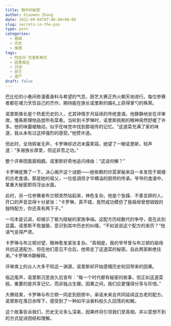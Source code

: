 ```yaml
---
title: 锅中的秘密
author: Xiaowen Zhang
date: 2022-09-04T07:00:00+08:00
slug: secrets-in-the-pan
type: post
categories:
  - 悬疑
  - 历史
  - 推理
tags:
  - 阿加莎·克里斯蒂式
  - 因果报应
  - 对话
  - 厨艺
  - 遗产
draft: false
---
```


巴比伦的小巷间弥漫着香料与希望的气息，厨艺大赛正热火朝天地进行。每位参赛者都在竭力烹饪自己的杰作，期待能在族长诺里斯的婚礼上获得掌勺的殊荣。

诺里斯族长是个热爱历史的人，尤其钟情岁月延续的传统食谱。他静静地坐在评审席，慢条斯理地品尝所有菜肴。当轮到卡罗琳时，诺里斯挑剔的眼神突然舒缓了许多。他的味蕾被触动，似乎在味觉中找到那祖传的记忆。“这道菜充满了家的味道，我从未有过这样强烈的感受。”他赞许道。

但此时，全场鸦雀无声，卡罗琳却迟迟未露笑容。她望了一眼诺里斯，轻声道：“多谢族长厚爱，但这非吾之功。”

整个评审团面面相觑。诺里斯好奇地追问缘由：“这话何解？”

卡罗琳犹豫了一下，决心揭开这个谜题——她依赖的炒菜家秘来自一本发现于阁楼的古老食谱。那是她的祖父，一位低调但才华横溢的厨师的传承。爷爷的食谱中，某重大秘密即将浮出水面。

此时，另一位参赛者布兰顿突然站起来，神色复杂。他是个急躁、不善言辞的人，开口的声音显得十分紧张：“卡罗琳，真不错，竟然成功模仿了我祖母曾想销毁的独特配方，你还真有两下子。”

一句本是讥讽，却揭示了极为隐秘的家族争端。这配方历经数代的争夺，竟在此刻显露。诺里斯不免皱眉，意识到其中历史的纠缠。“不如说说这个配方的来历？”他语气变得严肃。

卡罗琳与布兰顿对望，眼神愈发紧张复杂。“真相是，我的爷爷曾与布兰顿的祖母共创这道配方，但在他们意见不合后，他带走了这道菜的秘密。自此两家断绝往来。”卡罗琳冷静解释。

评审席上的众人大多不知这一渊源，诺里斯却开始感慨历史轮回带来的因果。

临近尾声，诺里斯沉思良久后宣布：“每一个时代都有秘密的故事，但正如这道菜般，重要的是共享记忆，而非独占生硬。因果之间，我们应更懂得分享与珍惜。”

大赛结束，卡罗琳与布兰顿一同走到厨房中，承诺未来会共同延续这古老的配方。诺里斯在落日余晖下，感受到了一种如平淡香料般久久回荡的和解。

这个故事告诉我们，历史无论多么深奥，因果终将引领我们至真相，并以意想不到的方式促进团结和理解。